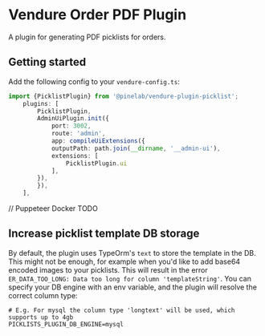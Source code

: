 # Vendure Order PDF Plugin

A plugin for generating PDF picklists for orders.

## Getting started

Add the following config to your `vendure-config.ts`:

```ts
import {PicklistPlugin} from '@pinelab/vendure-plugin-picklist';
    plugins: [
        PicklistPlugin,
        AdminUiPlugin.init({
            port: 3002,
            route: 'admin',
            app: compileUiExtensions({
            outputPath: path.join(__dirname, '__admin-ui'),
            extensions: [
                PicklistPlugin.ui
            ],
        }),
        }),
    ],
```

// Puppeteer Docker TODO

## Increase picklist template DB storage

By default, the plugin uses TypeOrm's `text` to store the template in the DB. This might not be enough, for example when you'd like to add base64 encoded images to your picklists. This will result in the error `ER_DATA_TOO_LONG: Data too long for column 'templateString'`. You can specify your DB engine with an env variable, and the plugin will resolve the correct column type:

```shell
# E.g. For mysql the column type 'longtext' will be used, which supports up to 4gb
PICKLISTS_PLUGIN_DB_ENGINE=mysql
```
